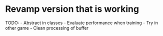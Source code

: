 # Revamp version that is working

TODO:
    - Abstract in classes
    - Evaluate performance when training
    - Try in other game
    - Clean processing of buffer

